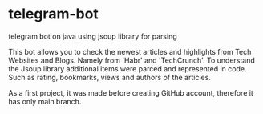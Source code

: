 # telegram-bot
telegram bot on java using jsoup library for parsing

This bot allows you to check the newest articles and highlights from Tech Websites and Blogs. Namely from 'Habr' and 'TechCrunch'. 
To understand the Jsoup library additional items were parced and represented in code. Such as rating, bookmarks, views and authors of the articles.

As a first project, it was made before creating GitHub account, therefore it has only main branch.
